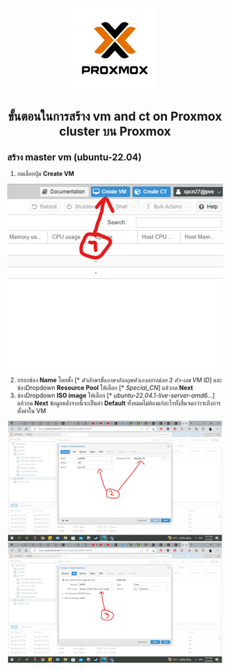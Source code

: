 <p align="center"> <img src="Screenshots/logo.png" alt="Paris" width="200"></p>

# <p align="center">ขั้นตอนในการสร้าง vm and ct on Proxmox cluster บน Proxmox</p>

## สร้าง master vm (ubuntu-22.04)

1. กดเลือกปุ่ม **Create VM**

<p align="center"> <img src="Screenshots/(39-1).png" alt="Paris" ></p>

2. กรอกช่อง **Name** โดยตั้ง [* *ตัวอักษรชื่อภาษาอังกฤษตัวเองอย่างน้อย 3 ตัว-เลข VM ID*] และช่องDropdown **Resource Pool** ให้เลือก [* *Special_CN*] แล้วกด **Next**
3. ช่องDropdown **ISO image** ให้เลือก [* *ubuntu-22.04.1-live-server-amd6...*] แล้วกด **Next** ข้อมูลหลังจากนี้จะเป็นค่า **Default** ทั้งหมดไม่ต้องแก้อะไรทั้งสิ้นจดกว่าจะถึงการตั้งค่าใน VM

<p align="center"><img src="Screenshots/(40).png" alt="Paris" width="500"><img src="Screenshots/(41).png" alt="Paris" width="500"></p>

